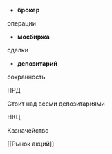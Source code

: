 
- **брокер**

операции

- **мосбиржа**

сделки

- **депозитарий**

сохранность

НРД

Стоит над всеми депозитариями

НКЦ

Казначейство

[[Рынок акций]]